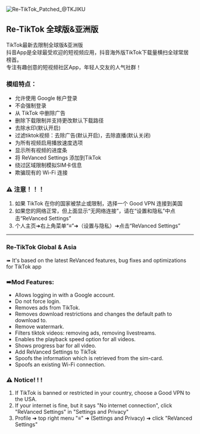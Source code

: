 ![Re-TikTok_Patched_@TKJIKU](https://github.com/TKJIKU/TikTok/assets/128697634/2a0bdf94-8f2c-4869-a7fa-5e26f3801d3b)

## Re-TikTok 全球版&亚洲版

TikTok最新去限制全球版&亚洲版  
抖音App是全球最受欢迎的短视频应用，抖音海外版TikTok下载量横扫全球常居榜首。  
专注有趣创意的短视频社区App，年轻人交友的人气社群！

### 模组特点：
- 允许使用 Google 帐户登录
- 不会强制登录
- 从 TikTok 中删除广告
- 删除下载限制并支持更改默认下载路径
- 去除水印(默认开启) 
- 过滤tiktok视频：去除广告(默认开启)，去除直播(默认关闭) 
- 为所有视频启用播放速度选项
- 显示所有视频的进度条
- 将 ReVanced Settings 添加到TikTok
- 绕过区域限制模拟SIM卡信息
- 欺骗现有的 Wi-Fi 连接

###  ⚠ 注意！！！
1. 如果 TikTok 在你的国家被禁止或限制，选择一个 Good VPN 连接到美国
2. 如果您的网络正常，但上面显示“无网络连接”，请在“设置和隐私”中点击“ReVanced Settings”
3. 个人主页➜右上角菜单“≡”➜（设置与隐私）➜点击“ReVanced Settings”

---

### Re-TikTok Global & Asia

➠ It's based on the latest ReVanced features, bug fixes and optimizations for TikTok app

### ➠Mod Features:
- Allows logging in with a Google account.
- Do not force login.
- Removes ads from TikTok.
- Removes download restrictions and changes the default path to download to. 
- Remove watermark.
- Filters tiktok videos: removing ads, removing livestreams.
- Enables the playback speed option for all videos.
- Shows progress bar for all video.
- Add ReVanced Settings to TikTok
- Spoofs the information which is retrieved from the sim-card.
- Spoofs an existing Wi-Fi connection.

###  ⚠ Notice! ! !
1. If TikTok is banned or restricted in your country, choose a Good VPN to the USA.
2. If your internet is fine, but it says "No internet connection", click "ReVanced Settings" in "Settings and Privacy"
3. Profile ➜ top right menu "≡" ➜ (Settings and Privacy) ➜ click "ReVanced Settings"

